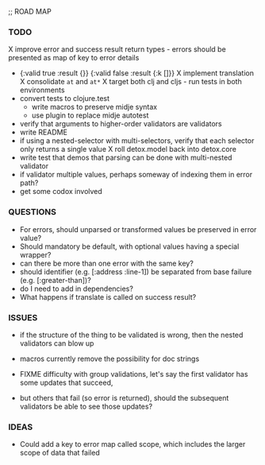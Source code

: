 ;; ROAD MAP

### TODO
 X improve error and success result return types - errors should be presented as map of key to error details
   - {:valid true :result {}}  {:valid false :result {:k []}}
 X implement translation
 X consolidate ```at``` and ```at*```
 X target both clj and cljs - run tests in both environments
 - convert tests to clojure.test
    - write macros to preserve midje syntax
    - use plugin to replace midje autotest
 - verify that arguments to higher-order validators are validators
 - write README
 - if using a nested-selector with multi-selectors, verify that each selector only returns a single value
 X roll detox.model back into detox.core
 - write test that demos that parsing can be done with multi-nested validator
 - if validator multiple values, perhaps someway of indexing them in error path?
 - get some codox involved

### QUESTIONS
 - For errors, should unparsed or transformed values be preserved in error value?
 - Should mandatory be default, with optional values having a special wrapper?
 - can there be more than one error with the same key?
 - should identifier (e.g. [:address :line-1]) be separated from base failure (e.g. [:greater-than])?
 - do I need to add in dependencies?
 - What happens if translate is called on success result?

### ISSUES
 - if the structure of the thing to be validated is wrong, then the nested validators can blow up
 - macros currently remove the possibility for doc strings

 - FIXME difficulty with group validations, let's say the first validator has some updates that succeed,
 - but others that fail (so error is returned), should the subsequent validators be able to see those updates?


### IDEAS
 - Could add a key to error map called scope, which includes the larger scope of data that failed
